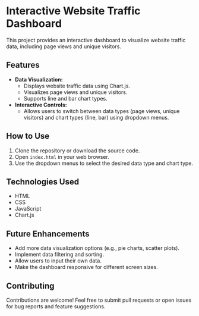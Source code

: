 # Interactive Website Traffic Dashboard

This project provides an interactive dashboard to visualize website traffic data, including page views and unique visitors.

## Features

* **Data Visualization:**
    * Displays website traffic data using Chart.js.
    * Visualizes page views and unique visitors.
    * Supports line and bar chart types.
* **Interactive Controls:**
    * Allows users to switch between data types (page views, unique visitors) and chart types (line, bar) using dropdown menus.

## How to Use

1.  Clone the repository or download the source code.
2.  Open `index.html` in your web browser.
3.  Use the dropdown menus to select the desired data type and chart type.

## Technologies Used

* HTML
* CSS
* JavaScript
* Chart.js

## Future Enhancements

* Add more data visualization options (e.g., pie charts, scatter plots).
* Implement data filtering and sorting.
* Allow users to input their own data.
* Make the dashboard responsive for different screen sizes.

## Contributing

Contributions are welcome! Feel free to submit pull requests or open issues for bug reports and feature suggestions.